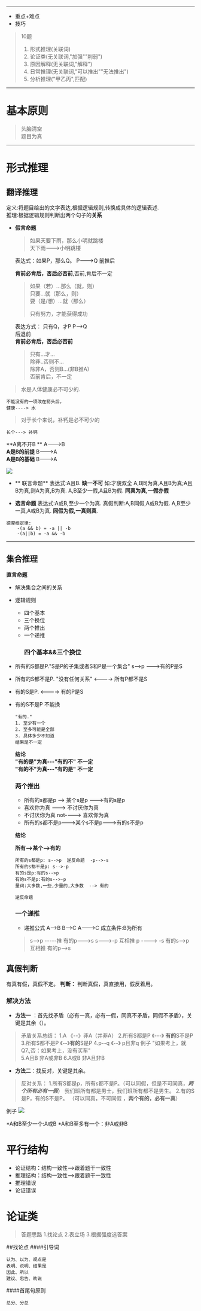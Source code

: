 


---

* 重点+难点
* 技巧

> 10题  
> 1. 形式推理\(关联词\)  
> 2. 论证类\(无关联词,"加强""削弱"\)  
> 3. 原因解释\(无关联词,"解释"\)  
> 4. 日常推理\(无关联词,"可以推出""无法推出"\)  
> 5. 分析推理\("甲乙丙",匹配\)

---

# 基本原则

> 头脑清空  
> 题目为真

---

# 形式推理

## 翻译推理

定义:将题目给出的文字表达,根据逻辑规则,转换成具体的逻辑表述.  
  推理:根据逻辑规则判断出两个句子的**关系**

* **假言命题**

  > 如果天要下雨，那么小明就跳楼  
  > 天下雨---&gt;小明跳楼

  表达式：如果P，那么Q。  P---&gt;Q 前推后

  **肯前必肯后，否后必否前**,否前,肯后不一定

  > 如果（若）...那么（就，则）  
  >   只要...就（那么，则）  
  >   要（是/想）...就（那么）
  >
  > 只有努力，才能获得成功

  表达方式： 只有Q，才P   P--&gt;Q  
    后退前  
    **肯前必肯后，否后必否前**

  > 只有...才...  
  >   除非..否则不...  
  >   除非A，否则B...\(非B推A\)  
  >   否前肯后，不一定

> 水是人体健康必不可少的.

```
不能没有的一项改在箭头后。
健康----> 水
```

> 对于长个来说，补钙是必不可少的

```
长个---> 补钙
```

**A离不开B **  A---&gt;B  
 **A是B的前提** B---&gt;A  
 **A是B的基础**     B---&gt;A

![](/assets/lj_1.png)

* ** 联言命题**
  表达式:A且B. **缺一不可**
  如:才貌双全
  A,B同为真,A且B为真;A且B为真,则A为真,B为真.
  A,B至少一假,A且B为假.
  **同真为真,一假亦假**  

* **选言命题**
  表达式:A或B,至少一个为真.
  真假判断:A,B同假,A或B为假.
  A,B至少一真,A或B为真.
  **同假为假,一真则真**.

```text
德摩根定律:
    -(a && b) = -a || -b
    -(a||b) = -a && -b
```

---

## 集合推理

**直言命题**

* 解决集合之间的关系
* 逻辑规则
  * 四个基本
  * 三个换位
  * 两个推出
  * 一个递推
    ### 四个基本&&三个换位
* 所有的S都是P."S是P的子集或者S和P是一个集合" s-->p  ---&gt;有的P是S
* 所有的S都不是P. "没有任何关系"   <----> 所有P都不是S
* 有的S是P.  <----> 有的P是S
* 有的S不是P  不能换

  ```text
  "有的."
  1. 至少有一个
  2. 至多可能是全部
  3. 具体多少不知道
  结果是不一定
  ```

  **结论**  
  **"有的是"为真---"有的不" 不一定**  
  **"有的不"为真---"有的是" 不一定**

    ### 两个推出
    * 所有的s都是p  --> 某个s是p --->有的s是p
    * 喜欢你为真  ---> 不讨厌你为真
    * 不讨厌你为真 not----> 喜欢你为真
    * 所有的s都不是p--->某个s不是p--->有的s不是p
   
   **结论** 
      
    **所有-->某个-->有的**
    ```text
    所有的s都是p: s-->p  逆反命题  -p-->-s
    所有的s都不是p: s-->-p
    有的s是p:有的s-->p
    有的s不是p:有的s-->-p
    量词:大多数,一些,少量的,大多数  --> 有的
    
    逆反命题
    ```
    ### 一个递推
    
    * 递推公式
    A-->B B-->C  A--->C
    成立条件:B为所有
    
    >s-->p -----推 有的p--->s
    s--->-p  互相推  p ----> -s
    有的s-->p 互相推 有的p-->s
    

## 真假判断
有真有假，真假不定。
**判断：** 判断真假，真直接用，假反着用。
### 解决方法
* **方法一** ：首先找矛盾（必有一真，必有一假，同真不矛盾，同假不矛盾），关键是其余（）。
>矛盾关系总结：
1.A 《--》非A（并非A）
2.所有S都是P  《---》 **有的**S不是P
3.所有S都不是P 《--》**有的**S是P
4.p--q 《--》 p且非q     例子 "如果考上，就Q7.,否：如果考上，没有买车"    
5.A且B    非A或非B
6.A或B    非A且非B

* **方法二**：找反对，关键是其余。
>反对关系：
1.所有S都是p，所有s都不是P。（可以同假，但是不可同真，**_两个所有必有一假_**）    我们班所有都是男士，我们班所有都不是男生。
2.有的S是P，有的S不是P。 （可以同真，不可同假 ，**两个有的，必有一真**）

例子
![](/assets/WechatIMG1.jpeg)


*A和B至少一个:A或B
*A和B至多有一个：非A或非B 


# 平行结构

* 论证结构：结构一致性-->跟着题干一致性
* 推理结构：结构一致性-->跟着题干一致性
* 推理错误
* 论证错误


# 论证类
> 答题思路
1.找论点
2.表立场
3.根据强度选答案

##找论点
####引导词
```text
认为、以为、观点是
表明、说明、结果是
因此、所以
建议、忠告、劝说 
```
####首尾句原则
```text
总分、分总

```







